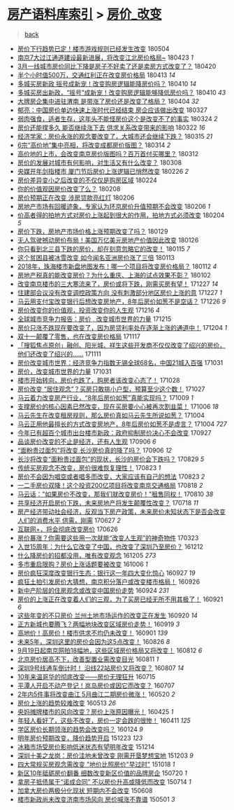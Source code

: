 [房产语料库索引](../../README.md)  > [房价_改变](房价_改变.md)
====
> [back](../README.md)

- [房价下行趋势已定！楼市游戏规则已经发生改变](http://jkwz.applinzi.com/ittc/7099372598104425489.html#%E6%88%BF%E4%BB%B7%E4%B8%8B%E8%A1%8C%E8%B6%8B%E5%8A%BF%E5%B7%B2%E5%AE%9A%EF%BC%81%E6%A5%BC%E5%B8%82%E6%B8%B8%E6%88%8F%E8%A7%84%E5%88%99%E5%B7%B2%E7%BB%8F%E5%8F%91%E7%94%9F%E6%94%B9%E5%8F%98) 180504  
- [南京7大过江通道建设最新进展，将改变江北房价格局~](http://jkwz.applinzi.com/ittc/7095220564644070411.html#%E5%8D%97%E4%BA%AC7%E5%A4%A7%E8%BF%87%E6%B1%9F%E9%80%9A%E9%81%93%E5%BB%BA%E8%AE%BE%E6%9C%80%E6%96%B0%E8%BF%9B%E5%B1%95%EF%BC%8C%E5%B0%86%E6%94%B9%E5%8F%98%E6%B1%9F%E5%8C%97%E6%88%BF%E4%BB%B7%E6%A0%BC%E5%B1%80%7E) 180423 *1* 
- [3月一线城市房价同比下降是房子不好卖了还是卖房方式改变了？](http://jkwz.applinzi.com/ittc/7093977522641568784.html#3%E6%9C%88%E4%B8%80%E7%BA%BF%E5%9F%8E%E5%B8%82%E6%88%BF%E4%BB%B7%E5%90%8C%E6%AF%94%E4%B8%8B%E9%99%8D%E6%98%AF%E6%88%BF%E5%AD%90%E4%B8%8D%E5%A5%BD%E5%8D%96%E4%BA%86%E8%BF%98%E6%98%AF%E5%8D%96%E6%88%BF%E6%96%B9%E5%BC%8F%E6%94%B9%E5%8F%98%E4%BA%86%EF%BC%9F) 180420  
- [半个小时值500万，交通红利正在改变房价格局](http://jkwz.applinzi.com/ittc/7091408149343110161.html#%E5%8D%8A%E4%B8%AA%E5%B0%8F%E6%97%B6%E5%80%BC500%E4%B8%87%EF%BC%8C%E4%BA%A4%E9%80%9A%E7%BA%A2%E5%88%A9%E6%AD%A3%E5%9C%A8%E6%94%B9%E5%8F%98%E6%88%BF%E4%BB%B7%E6%A0%BC%E5%B1%80) 180413 *14* 
- [多城买房新政 摇号成新宠！改变购房逻辑能降房价吗？](http://jkwz.applinzi.com/ittc/7090365526213919755.html#%E5%A4%9A%E5%9F%8E%E4%B9%B0%E6%88%BF%E6%96%B0%E6%94%BF+%E6%91%87%E5%8F%B7%E6%88%90%E6%96%B0%E5%AE%A0%EF%BC%81%E6%94%B9%E5%8F%98%E8%B4%AD%E6%88%BF%E9%80%BB%E8%BE%91%E8%83%BD%E9%99%8D%E6%88%BF%E4%BB%B7%E5%90%97%EF%BC%9F) 180410 *14* 
- [多城买房出新政，“摇号”成新宠！改变购房逻辑能够降低房价吗？](http://jkwz.applinzi.com/ittc/7090128777978053639.html#%E5%A4%9A%E5%9F%8E%E4%B9%B0%E6%88%BF%E5%87%BA%E6%96%B0%E6%94%BF%EF%BC%8C%E2%80%9C%E6%91%87%E5%8F%B7%E2%80%9D%E6%88%90%E6%96%B0%E5%AE%A0%EF%BC%81%E6%94%B9%E5%8F%98%E8%B4%AD%E6%88%BF%E9%80%BB%E8%BE%91%E8%83%BD%E5%A4%9F%E9%99%8D%E4%BD%8E%E6%88%BF%E4%BB%B7%E5%90%97%EF%BC%9F) 180410 *43* 
- [大牌房企集中进驻渭南 是带涨了房价还是改变了格局？](http://jkwz.applinzi.com/ittc/7088139938686305286.html#%E5%A4%A7%E7%89%8C%E6%88%BF%E4%BC%81%E9%9B%86%E4%B8%AD%E8%BF%9B%E9%A9%BB%E6%B8%AD%E5%8D%97+%E6%98%AF%E5%B8%A6%E6%B6%A8%E4%BA%86%E6%88%BF%E4%BB%B7%E8%BF%98%E6%98%AF%E6%94%B9%E5%8F%98%E4%BA%86%E6%A0%BC%E5%B1%80%EF%BC%9F) 180404 *32* 
- [郁亮：中国房价单边快速上涨时代已经结束 房企应该做出改变](http://jkwz.applinzi.com/ittc/7085122252083561489.html#%E9%83%81%E4%BA%AE%EF%BC%9A%E4%B8%AD%E5%9B%BD%E6%88%BF%E4%BB%B7%E5%8D%95%E8%BE%B9%E5%BF%AB%E9%80%9F%E4%B8%8A%E6%B6%A8%E6%97%B6%E4%BB%A3%E5%B7%B2%E7%BB%8F%E7%BB%93%E6%9D%9F+%E6%88%BF%E4%BC%81%E5%BA%94%E8%AF%A5%E5%81%9A%E5%87%BA%E6%94%B9%E5%8F%98) 180327  
- [弱肉强食，适者生存，这年头不能怪房价这个是改变不了的事实](http://jkwz.applinzi.com/ittc/7084166241579435019.html#%E5%BC%B1%E8%82%89%E5%BC%BA%E9%A3%9F%EF%BC%8C%E9%80%82%E8%80%85%E7%94%9F%E5%AD%98%EF%BC%8C%E8%BF%99%E5%B9%B4%E5%A4%B4%E4%B8%8D%E8%83%BD%E6%80%AA%E6%88%BF%E4%BB%B7%E8%BF%99%E4%B8%AA%E6%98%AF%E6%94%B9%E5%8F%98%E4%B8%8D%E4%BA%86%E7%9A%84%E4%BA%8B%E5%AE%9E) 180324 *2* 
- [房价还能撑多久 能否继续涨下去 供求关系改变带来的影响](http://jkwz.applinzi.com/ittc/7083437268813743115.html#%E6%88%BF%E4%BB%B7%E8%BF%98%E8%83%BD%E6%92%91%E5%A4%9A%E4%B9%85+%E8%83%BD%E5%90%A6%E7%BB%A7%E7%BB%AD%E6%B6%A8%E4%B8%8B%E5%8E%BB+%E4%BE%9B%E6%B1%82%E5%85%B3%E7%B3%BB%E6%94%B9%E5%8F%98%E5%B8%A6%E6%9D%A5%E7%9A%84%E5%BD%B1%E5%93%8D) 180322 *16* 
- [经济学家：房价永涨的观念要改变了，大城市还会继续下跌？](http://jkwz.applinzi.com/ittc/7080661498345292811.html#%E7%BB%8F%E6%B5%8E%E5%AD%A6%E5%AE%B6%EF%BC%9A%E6%88%BF%E4%BB%B7%E6%B0%B8%E6%B6%A8%E7%9A%84%E8%A7%82%E5%BF%B5%E8%A6%81%E6%94%B9%E5%8F%98%E4%BA%86%EF%BC%8C%E5%A4%A7%E5%9F%8E%E5%B8%82%E8%BF%98%E4%BC%9A%E7%BB%A7%E7%BB%AD%E4%B8%8B%E8%B7%8C%EF%BC%9F) 180315 *21* 
- [6宗“高价地”集中亮相，将改变成都房价版图？](http://jkwz.applinzi.com/ittc/7080267492180362256.html#6%E5%AE%97%E2%80%9C%E9%AB%98%E4%BB%B7%E5%9C%B0%E2%80%9D%E9%9B%86%E4%B8%AD%E4%BA%AE%E7%9B%B8%EF%BC%8C%E5%B0%86%E6%94%B9%E5%8F%98%E6%88%90%E9%83%BD%E6%88%BF%E4%BB%B7%E7%89%88%E5%9B%BE%EF%BC%9F) 180314 *2* 
- [高价地的上市，会改变南京房价版图吗？百万首付买哪里？](http://jkwz.applinzi.com/ittc/7079513801722692625.html#%E9%AB%98%E4%BB%B7%E5%9C%B0%E7%9A%84%E4%B8%8A%E5%B8%82%EF%BC%8C%E4%BC%9A%E6%94%B9%E5%8F%98%E5%8D%97%E4%BA%AC%E6%88%BF%E4%BB%B7%E7%89%88%E5%9B%BE%E5%90%97%EF%BC%9F%E7%99%BE%E4%B8%87%E9%A6%96%E4%BB%98%E4%B9%B0%E5%93%AA%E9%87%8C%EF%BC%9F) 180312  
- [房价的发展对城市有何影响，对生活又有什么改变？](http://jkwz.applinzi.com/ittc/7078153245447160843.html#%E6%88%BF%E4%BB%B7%E7%9A%84%E5%8F%91%E5%B1%95%E5%AF%B9%E5%9F%8E%E5%B8%82%E6%9C%89%E4%BD%95%E5%BD%B1%E5%93%8D%EF%BC%8C%E5%AF%B9%E7%94%9F%E6%B4%BB%E5%8F%88%E6%9C%89%E4%BB%80%E4%B9%88%E6%94%B9%E5%8F%98%EF%BC%9F) 180308  
- [央媒开年剑指楼市 厦门节后房价上涨逻辑已悄然改变](http://jkwz.applinzi.com/ittc/7074308479097766919.html#%E5%A4%AE%E5%AA%92%E5%BC%80%E5%B9%B4%E5%89%91%E6%8C%87%E6%A5%BC%E5%B8%82+%E5%8E%A6%E9%97%A8%E8%8A%82%E5%90%8E%E6%88%BF%E4%BB%B7%E4%B8%8A%E6%B6%A8%E9%80%BB%E8%BE%91%E5%B7%B2%E6%82%84%E7%84%B6%E6%94%B9%E5%8F%98) 180226 *2* 
- [房价差异变小之后改变的不仅仅是购房区域](http://jkwz.applinzi.com/ittc/7073598724809163787.html#%E6%88%BF%E4%BB%B7%E5%B7%AE%E5%BC%82%E5%8F%98%E5%B0%8F%E4%B9%8B%E5%90%8E%E6%94%B9%E5%8F%98%E7%9A%84%E4%B8%8D%E4%BB%85%E4%BB%85%E6%98%AF%E8%B4%AD%E6%88%BF%E5%8C%BA%E5%9F%9F) 180224  
- [你的价值观因房价改变了么？](http://jkwz.applinzi.com/ittc/7067633882537395207.html#%E4%BD%A0%E7%9A%84%E4%BB%B7%E5%80%BC%E8%A7%82%E5%9B%A0%E6%88%BF%E4%BB%B7%E6%94%B9%E5%8F%98%E4%BA%86%E4%B9%88%EF%BC%9F) 180208  
- [房价预期正在改变 涉房贷款亮红灯](http://jkwz.applinzi.com/ittc/7067025759799870474.html#%E6%88%BF%E4%BB%B7%E9%A2%84%E6%9C%9F%E6%AD%A3%E5%9C%A8%E6%94%B9%E5%8F%98+%E6%B6%89%E6%88%BF%E8%B4%B7%E6%AC%BE%E4%BA%AE%E7%BA%A2%E7%81%AF) 180206  
- [房地产市场有回暖迹象，专家认为环京房价升值预期不会改变](http://jkwz.applinzi.com/ittc/7066997370724549643.html#%E6%88%BF%E5%9C%B0%E4%BA%A7%E5%B8%82%E5%9C%BA%E6%9C%89%E5%9B%9E%E6%9A%96%E8%BF%B9%E8%B1%A1%EF%BC%8C%E4%B8%93%E5%AE%B6%E8%AE%A4%E4%B8%BA%E7%8E%AF%E4%BA%AC%E6%88%BF%E4%BB%B7%E5%8D%87%E5%80%BC%E9%A2%84%E6%9C%9F%E4%B8%8D%E4%BC%9A%E6%94%B9%E5%8F%98) 180206 *1* 
- [价高者得的拍地方式对房价上涨起到很大的作用，拍地方式必须改变](http://jkwz.applinzi.com/ittc/7066266827770823697.html#%E4%BB%B7%E9%AB%98%E8%80%85%E5%BE%97%E7%9A%84%E6%8B%8D%E5%9C%B0%E6%96%B9%E5%BC%8F%E5%AF%B9%E6%88%BF%E4%BB%B7%E4%B8%8A%E6%B6%A8%E8%B5%B7%E5%88%B0%E5%BE%88%E5%A4%A7%E7%9A%84%E4%BD%9C%E7%94%A8%EF%BC%8C%E6%8B%8D%E5%9C%B0%E6%96%B9%E5%BC%8F%E5%BF%85%E9%A1%BB%E6%94%B9%E5%8F%98) 180204 *5* 
- [房价下跌，房地产市场价格上涨预期改变了吗？](http://jkwz.applinzi.com/ittc/7063958024744338439.html#%E6%88%BF%E4%BB%B7%E4%B8%8B%E8%B7%8C%EF%BC%8C%E6%88%BF%E5%9C%B0%E4%BA%A7%E5%B8%82%E5%9C%BA%E4%BB%B7%E6%A0%BC%E4%B8%8A%E6%B6%A8%E9%A2%84%E6%9C%9F%E6%94%B9%E5%8F%98%E4%BA%86%E5%90%97%EF%BC%9F) 180129  
- [无人驾驶撼动房价布局！美国万亿美元房地产价值因此改变](http://jkwz.applinzi.com/ittc/7062793414335005712.html#%E6%97%A0%E4%BA%BA%E9%A9%BE%E9%A9%B6%E6%92%BC%E5%8A%A8%E6%88%BF%E4%BB%B7%E5%B8%83%E5%B1%80%EF%BC%81%E7%BE%8E%E5%9B%BD%E4%B8%87%E4%BA%BF%E7%BE%8E%E5%85%83%E6%88%BF%E5%9C%B0%E4%BA%A7%E4%BB%B7%E5%80%BC%E5%9B%A0%E6%AD%A4%E6%94%B9%E5%8F%98) 180126  
- [你只看到北三县下跌的房价，却在刻意忽略它的改变！](http://jkwz.applinzi.com/ittc/7058756249942754321.html#%E4%BD%A0%E5%8F%AA%E7%9C%8B%E5%88%B0%E5%8C%97%E4%B8%89%E5%8E%BF%E4%B8%8B%E8%B7%8C%E7%9A%84%E6%88%BF%E4%BB%B7%EF%BC%8C%E5%8D%B4%E5%9C%A8%E5%88%BB%E6%84%8F%E5%BF%BD%E7%95%A5%E5%AE%83%E7%9A%84%E6%94%B9%E5%8F%98%EF%BC%81) 180115 *7* 
- [这个贫困县被冰雪改变 如今闻名亚洲房价涨了三倍](http://jkwz.applinzi.com/ittc/7057957221701256209.html#%E8%BF%99%E4%B8%AA%E8%B4%AB%E5%9B%B0%E5%8E%BF%E8%A2%AB%E5%86%B0%E9%9B%AA%E6%94%B9%E5%8F%98+%E5%A6%82%E4%BB%8A%E9%97%BB%E5%90%8D%E4%BA%9A%E6%B4%B2%E6%88%BF%E4%BB%B7%E6%B6%A8%E4%BA%86%E4%B8%89%E5%80%8D) 180113  
- [2018年，珠海楼市新盘地图发布！哪一个项目将改变房价格局？](http://jkwz.applinzi.com/ittc/7057795721451799568.html#2018%E5%B9%B4%EF%BC%8C%E7%8F%A0%E6%B5%B7%E6%A5%BC%E5%B8%82%E6%96%B0%E7%9B%98%E5%9C%B0%E5%9B%BE%E5%8F%91%E5%B8%83%EF%BC%81%E5%93%AA%E4%B8%80%E4%B8%AA%E9%A1%B9%E7%9B%AE%E5%B0%86%E6%94%B9%E5%8F%98%E6%88%BF%E4%BB%B7%E6%A0%BC%E5%B1%80%EF%BC%9F) 180112 *4* 
- [房地产税真的能改变房价？为什么重庆、上海的试点效果不彰？](http://jkwz.applinzi.com/ittc/7053922312699511818.html#%E6%88%BF%E5%9C%B0%E4%BA%A7%E7%A8%8E%E7%9C%9F%E7%9A%84%E8%83%BD%E6%94%B9%E5%8F%98%E6%88%BF%E4%BB%B7%EF%BC%9F%E4%B8%BA%E4%BB%80%E4%B9%88%E9%87%8D%E5%BA%86%E3%80%81%E4%B8%8A%E6%B5%B7%E7%9A%84%E8%AF%95%E7%82%B9%E6%95%88%E6%9E%9C%E4%B8%8D%E5%BD%B0%EF%BC%9F) 180102  
- [改变南京楼市的三大寒流来了，房价或将下跌，刚需买房有望！](http://jkwz.applinzi.com/ittc/7051722952884618256.html#%E6%94%B9%E5%8F%98%E5%8D%97%E4%BA%AC%E6%A5%BC%E5%B8%82%E7%9A%84%E4%B8%89%E5%A4%A7%E5%AF%92%E6%B5%81%E6%9D%A5%E4%BA%86%EF%BC%8C%E6%88%BF%E4%BB%B7%E6%88%96%E5%B0%86%E4%B8%8B%E8%B7%8C%EF%BC%8C%E5%88%9A%E9%9C%80%E4%B9%B0%E6%88%BF%E6%9C%89%E6%9C%9B%EF%BC%81) 171227 *14* 
- [住建部会议没有改变调控政策方向 没有刺激部分地区房价上涨的意](http://jkwz.applinzi.com/ittc/7051677379880027152.html#%E4%BD%8F%E5%BB%BA%E9%83%A8%E4%BC%9A%E8%AE%AE%E6%B2%A1%E6%9C%89%E6%94%B9%E5%8F%98%E8%B0%83%E6%8E%A7%E6%94%BF%E7%AD%96%E6%96%B9%E5%90%91+%E6%B2%A1%E6%9C%89%E5%88%BA%E6%BF%80%E9%83%A8%E5%88%86%E5%9C%B0%E5%8C%BA%E6%88%BF%E4%BB%B7%E4%B8%8A%E6%B6%A8%E7%9A%84%E6%84%8F) 171227 *1* 
- [马云用支付宝改变银行后想改变房地产，8年后房价如葱不是空话？](http://jkwz.applinzi.com/ittc/7051450575927903249.html#%E9%A9%AC%E4%BA%91%E7%94%A8%E6%94%AF%E4%BB%98%E5%AE%9D%E6%94%B9%E5%8F%98%E9%93%B6%E8%A1%8C%E5%90%8E%E6%83%B3%E6%94%B9%E5%8F%98%E6%88%BF%E5%9C%B0%E4%BA%A7%EF%BC%8C8%E5%B9%B4%E5%90%8E%E6%88%BF%E4%BB%B7%E5%A6%82%E8%91%B1%E4%B8%8D%E6%98%AF%E7%A9%BA%E8%AF%9D%EF%BC%9F) 171226 *9* 
- [房价改变你的价值观，投资改变你的人生观](http://jkwz.applinzi.com/ittc/7047705768281768977.html#%E6%88%BF%E4%BB%B7%E6%94%B9%E5%8F%98%E4%BD%A0%E7%9A%84%E4%BB%B7%E5%80%BC%E8%A7%82%EF%BC%8C%E6%8A%95%E8%B5%84%E6%94%B9%E5%8F%98%E4%BD%A0%E7%9A%84%E4%BA%BA%E7%94%9F%E8%A7%82) 171216 *4* 
- [全球城市竞争力报告：房价 , 改变城市世界的力量](http://jkwz.applinzi.com/ittc/7047231212760859665.html#%E5%85%A8%E7%90%83%E5%9F%8E%E5%B8%82%E7%AB%9E%E4%BA%89%E5%8A%9B%E6%8A%A5%E5%91%8A%EF%BC%9A%E6%88%BF%E4%BB%B7+%2C+%E6%94%B9%E5%8F%98%E5%9F%8E%E5%B8%82%E4%B8%96%E7%95%8C%E7%9A%84%E5%8A%9B%E9%87%8F) 171215  
- [房价只涨不跌现在要改变了，因为房贷利率处在逐渐上涨的通道中！](http://jkwz.applinzi.com/ittc/7043268194104509457.html#%E6%88%BF%E4%BB%B7%E5%8F%AA%E6%B6%A8%E4%B8%8D%E8%B7%8C%E7%8E%B0%E5%9C%A8%E8%A6%81%E6%94%B9%E5%8F%98%E4%BA%86%EF%BC%8C%E5%9B%A0%E4%B8%BA%E6%88%BF%E8%B4%B7%E5%88%A9%E7%8E%87%E5%A4%84%E5%9C%A8%E9%80%90%E6%B8%90%E4%B8%8A%E6%B6%A8%E7%9A%84%E9%80%9A%E9%81%93%E4%B8%AD%EF%BC%81) 171204 *1* 
- [双十一颠覆了零售，也在改变房价格局](http://jkwz.applinzi.com/ittc/7036182769904911376.html#%E5%8F%8C%E5%8D%81%E4%B8%80%E9%A2%A0%E8%A6%86%E4%BA%86%E9%9B%B6%E5%94%AE%EF%BC%8C%E4%B9%9F%E5%9C%A8%E6%94%B9%E5%8F%98%E6%88%BF%E4%BB%B7%E6%A0%BC%E5%B1%80) 171117  
- [「搜狐焦点原创」融创、阳光城、祥生这些开发商不仅仅改变了绍兴的房价，他们还改变了绍兴的……](http://jkwz.applinzi.com/ittc/7034749844323828752.html#%E3%80%8C%E6%90%9C%E7%8B%90%E7%84%A6%E7%82%B9%E5%8E%9F%E5%88%9B%E3%80%8D%E8%9E%8D%E5%88%9B%E3%80%81%E9%98%B3%E5%85%89%E5%9F%8E%E3%80%81%E7%A5%A5%E7%94%9F%E8%BF%99%E4%BA%9B%E5%BC%80%E5%8F%91%E5%95%86%E4%B8%8D%E4%BB%85%E4%BB%85%E6%94%B9%E5%8F%98%E4%BA%86%E7%BB%8D%E5%85%B4%E7%9A%84%E6%88%BF%E4%BB%B7%EF%BC%8C%E4%BB%96%E4%BB%AC%E8%BF%98%E6%94%B9%E5%8F%98%E4%BA%86%E7%BB%8D%E5%85%B4%E7%9A%84%E2%80%A6%E2%80%A6) 171111  
- [房价改变城市世界：经济竞争力指数无锡全球68名，中国21城入百强](http://jkwz.applinzi.com/ittc/7030561453726237712.html#%E6%88%BF%E4%BB%B7%E6%94%B9%E5%8F%98%E5%9F%8E%E5%B8%82%E4%B8%96%E7%95%8C%EF%BC%9A%E7%BB%8F%E6%B5%8E%E7%AB%9E%E4%BA%89%E5%8A%9B%E6%8C%87%E6%95%B0%E6%97%A0%E9%94%A1%E5%85%A8%E7%90%8368%E5%90%8D%EF%BC%8C%E4%B8%AD%E5%9B%BD21%E5%9F%8E%E5%85%A5%E7%99%BE%E5%BC%BA) 171031  
- [房价，改变城市世界的力量](http://jkwz.applinzi.com/ittc/7030410587568342032.html#%E6%88%BF%E4%BB%B7%EF%BC%8C%E6%94%B9%E5%8F%98%E5%9F%8E%E5%B8%82%E4%B8%96%E7%95%8C%E7%9A%84%E5%8A%9B%E9%87%8F) 171031  
- [楼市开始转向，房价也跌了，购房者该改变心态了！](http://jkwz.applinzi.com/ittc/7029429315803022353.html#%E6%A5%BC%E5%B8%82%E5%BC%80%E5%A7%8B%E8%BD%AC%E5%90%91%EF%BC%8C%E6%88%BF%E4%BB%B7%E4%B9%9F%E8%B7%8C%E4%BA%86%EF%BC%8C%E8%B4%AD%E6%88%BF%E8%80%85%E8%AF%A5%E6%94%B9%E5%8F%98%E5%BF%83%E6%80%81%E4%BA%86%EF%BC%81) 171028  
- [房价改变 “居住观念”？买房只敢挑小户型，预算至少这个数！](http://jkwz.applinzi.com/ittc/7029086522228343825.html#%E6%88%BF%E4%BB%B7%E6%94%B9%E5%8F%98+%E2%80%9C%E5%B1%85%E4%BD%8F%E8%A7%82%E5%BF%B5%E2%80%9D%EF%BC%9F%E4%B9%B0%E6%88%BF%E5%8F%AA%E6%95%A2%E6%8C%91%E5%B0%8F%E6%88%B7%E5%9E%8B%EF%BC%8C%E9%A2%84%E7%AE%97%E8%87%B3%E5%B0%91%E8%BF%99%E4%B8%AA%E6%95%B0%EF%BC%81) 171027  
- [马云着力改变房产行业，“8年后房价如葱”真能实现吗？](http://jkwz.applinzi.com/ittc/7022505268339016721.html#%E9%A9%AC%E4%BA%91%E7%9D%80%E5%8A%9B%E6%94%B9%E5%8F%98%E6%88%BF%E4%BA%A7%E8%A1%8C%E4%B8%9A%EF%BC%8C%E2%80%9C8%E5%B9%B4%E5%90%8E%E6%88%BF%E4%BB%B7%E5%A6%82%E8%91%B1%E2%80%9D%E7%9C%9F%E8%83%BD%E5%AE%9E%E7%8E%B0%E5%90%97%EF%BC%9F) 171009 *1* 
- [支撑房价的核心因素已然改变，现在买房要小心被再次割韭菜！](http://jkwz.applinzi.com/ittc/7021136766260741136.html#%E6%94%AF%E6%92%91%E6%88%BF%E4%BB%B7%E7%9A%84%E6%A0%B8%E5%BF%83%E5%9B%A0%E7%B4%A0%E5%B7%B2%E7%84%B6%E6%94%B9%E5%8F%98%EF%BC%8C%E7%8E%B0%E5%9C%A8%E4%B9%B0%E6%88%BF%E8%A6%81%E5%B0%8F%E5%BF%83%E8%A2%AB%E5%86%8D%E6%AC%A1%E5%89%B2%E9%9F%AD%E8%8F%9C%EF%BC%81) 171006 *18* 
- [马云先生在改变租房规则，那么房价真如马云先生所说如葱？](http://jkwz.applinzi.com/ittc/7020697293429408785.html#%E9%A9%AC%E4%BA%91%E5%85%88%E7%94%9F%E5%9C%A8%E6%94%B9%E5%8F%98%E7%A7%9F%E6%88%BF%E8%A7%84%E5%88%99%EF%BC%8C%E9%82%A3%E4%B9%88%E6%88%BF%E4%BB%B7%E7%9C%9F%E5%A6%82%E9%A9%AC%E4%BA%91%E5%85%88%E7%94%9F%E6%89%80%E8%AF%B4%E5%A6%82%E8%91%B1%EF%BC%9F) 171004  
- [马云正用他最擅长的方式改变房地产，8年后房价如葱不是虚言？](http://jkwz.applinzi.com/ittc/7020531975918715920.html#%E9%A9%AC%E4%BA%91%E6%AD%A3%E7%94%A8%E4%BB%96%E6%9C%80%E6%93%85%E9%95%BF%E7%9A%84%E6%96%B9%E5%BC%8F%E6%94%B9%E5%8F%98%E6%88%BF%E5%9C%B0%E4%BA%A7%EF%BC%8C8%E5%B9%B4%E5%90%8E%E6%88%BF%E4%BB%B7%E5%A6%82%E8%91%B1%E4%B8%8D%E6%98%AF%E8%99%9A%E8%A8%80%EF%BC%9F) 171004 *727* 
- [今年已有超百个城市出台楼市新政：政府抑制房价决心不会改变](http://jkwz.applinzi.com/ittc/7017923640786682897.html#%E4%BB%8A%E5%B9%B4%E5%B7%B2%E6%9C%89%E8%B6%85%E7%99%BE%E4%B8%AA%E5%9F%8E%E5%B8%82%E5%87%BA%E5%8F%B0%E6%A5%BC%E5%B8%82%E6%96%B0%E6%94%BF%EF%BC%9A%E6%94%BF%E5%BA%9C%E6%8A%91%E5%88%B6%E6%88%BF%E4%BB%B7%E5%86%B3%E5%BF%83%E4%B8%8D%E4%BC%9A%E6%94%B9%E5%8F%98) 170927  
- [品谈房价改变的不止是经济，还有人生观](http://jkwz.applinzi.com/ittc/7007363655853933585.html#%E5%93%81%E8%B0%88%E6%88%BF%E4%BB%B7%E6%94%B9%E5%8F%98%E7%9A%84%E4%B8%8D%E6%AD%A2%E6%98%AF%E7%BB%8F%E6%B5%8E%EF%BC%8C%E8%BF%98%E6%9C%89%E4%BA%BA%E7%94%9F%E8%A7%82) 170906 *6* 
- [“面粉贵过面包”将改变 长沙房价真的降了吗？](http://jkwz.applinzi.com/ittc/7009976016414704657.html#%E2%80%9C%E9%9D%A2%E7%B2%89%E8%B4%B5%E8%BF%87%E9%9D%A2%E5%8C%85%E2%80%9D%E5%B0%86%E6%94%B9%E5%8F%98+%E9%95%BF%E6%B2%99%E6%88%BF%E4%BB%B7%E7%9C%9F%E7%9A%84%E9%99%8D%E4%BA%86%E5%90%97%EF%BC%9F) 170906 *12* 
- [长沙将改变“面粉贵过面包”的现状，长沙的房价会下跌吗？](http://jkwz.applinzi.com/ittc/7007244980085851153.html#%E9%95%BF%E6%B2%99%E5%B0%86%E6%94%B9%E5%8F%98%E2%80%9C%E9%9D%A2%E7%B2%89%E8%B4%B5%E8%BF%87%E9%9D%A2%E5%8C%85%E2%80%9D%E7%9A%84%E7%8E%B0%E7%8A%B6%EF%BC%8C%E9%95%BF%E6%B2%99%E7%9A%84%E6%88%BF%E4%BB%B7%E4%BC%9A%E4%B8%8B%E8%B7%8C%E5%90%97%EF%BC%9F) 170829 *5* 
- [传统买房观念不改变，房价很难恢复理性！](http://jkwz.applinzi.com/ittc/7005008996296295441.html#%E4%BC%A0%E7%BB%9F%E4%B9%B0%E6%88%BF%E8%A7%82%E5%BF%B5%E4%B8%8D%E6%94%B9%E5%8F%98%EF%BC%8C%E6%88%BF%E4%BB%B7%E5%BE%88%E9%9A%BE%E6%81%A2%E5%A4%8D%E7%90%86%E6%80%A7%EF%BC%81) 170823 *1* 
- [房价不会因为唱空或者唱多而改变，大家应该有自己的想法](http://jkwz.applinzi.com/ittc/7004963026040783888.html#%E6%88%BF%E4%BB%B7%E4%B8%8D%E4%BC%9A%E5%9B%A0%E4%B8%BA%E5%94%B1%E7%A9%BA%E6%88%96%E8%80%85%E5%94%B1%E5%A4%9A%E8%80%8C%E6%94%B9%E5%8F%98%EF%BC%8C%E5%A4%A7%E5%AE%B6%E5%BA%94%E8%AF%A5%E6%9C%89%E8%87%AA%E5%B7%B1%E7%9A%84%E6%83%B3%E6%B3%95) 170823 *2* 
- [一二手房价双降！这个投资200亿项目将改变南京交通格局](http://jkwz.applinzi.com/ittc/7003192512381191184.html#%E4%B8%80%E4%BA%8C%E6%89%8B%E6%88%BF%E4%BB%B7%E5%8F%8C%E9%99%8D%EF%BC%81%E8%BF%99%E4%B8%AA%E6%8A%95%E8%B5%84200%E4%BA%BF%E9%A1%B9%E7%9B%AE%E5%B0%86%E6%94%B9%E5%8F%98%E5%8D%97%E4%BA%AC%E4%BA%A4%E9%80%9A%E6%A0%BC%E5%B1%80) 170818 *2* 
- [马云话：&quot;如果房价不改变，那我们就改变房价！&quot;租售同权！](http://jkwz.applinzi.com/ittc/7000213220336600080.html#%E9%A9%AC%E4%BA%91%E8%AF%9D%EF%BC%9A%26quot%3B%E5%A6%82%E6%9E%9C%E6%88%BF%E4%BB%B7%E4%B8%8D%E6%94%B9%E5%8F%98%EF%BC%8C%E9%82%A3%E6%88%91%E4%BB%AC%E5%B0%B1%E6%94%B9%E5%8F%98%E6%88%BF%E4%BB%B7%EF%BC%81%26quot%3B%E7%A7%9F%E5%94%AE%E5%90%8C%E6%9D%83%EF%BC%81) 170810 *38* 
- [共享经济开启房价下跌，未来房地产将发生颠覆性改变？](http://jkwz.applinzi.com/ittc/6991574999054681104.html#%E5%85%B1%E4%BA%AB%E7%BB%8F%E6%B5%8E%E5%BC%80%E5%90%AF%E6%88%BF%E4%BB%B7%E4%B8%8B%E8%B7%8C%EF%BC%8C%E6%9C%AA%E6%9D%A5%E6%88%BF%E5%9C%B0%E4%BA%A7%E5%B0%86%E5%8F%91%E7%94%9F%E9%A2%A0%E8%A6%86%E6%80%A7%E6%94%B9%E5%8F%98%EF%BC%9F) 170718 *11* 
- [房产经济带动社会经济，反观当下房产政策，未来房价未知状态下是否会改变人们的消费水平 供需，刚需](http://jkwz.applinzi.com/ittc/6982748222488314885.html#%E6%88%BF%E4%BA%A7%E7%BB%8F%E6%B5%8E%E5%B8%A6%E5%8A%A8%E7%A4%BE%E4%BC%9A%E7%BB%8F%E6%B5%8E%EF%BC%8C%E5%8F%8D%E8%A7%82%E5%BD%93%E4%B8%8B%E6%88%BF%E4%BA%A7%E6%94%BF%E7%AD%96%EF%BC%8C%E6%9C%AA%E6%9D%A5%E6%88%BF%E4%BB%B7%E6%9C%AA%E7%9F%A5%E7%8A%B6%E6%80%81%E4%B8%8B%E6%98%AF%E5%90%A6%E4%BC%9A%E6%94%B9%E5%8F%98%E4%BA%BA%E4%BB%AC%E7%9A%84%E6%B6%88%E8%B4%B9%E6%B0%B4%E5%B9%B3+%E4%BE%9B%E9%9C%80%EF%BC%8C%E5%88%9A%E9%9C%80) 170627 *2* 
- [互联网+，将会彻底改变房价](http://jkwz.applinzi.com/ittc/6983522996244186116.html#%E4%BA%92%E8%81%94%E7%BD%91%2B%EF%BC%8C%E5%B0%86%E4%BC%9A%E5%BD%BB%E5%BA%95%E6%94%B9%E5%8F%98%E6%88%BF%E4%BB%B7) 170626  
- [房价暴涨？你需要这些用一次就能“改变人生观”的神奇物件](http://jkwz.applinzi.com/ittc/6948180186532152325.html#%E6%88%BF%E4%BB%B7%E6%9A%B4%E6%B6%A8%EF%BC%9F%E4%BD%A0%E9%9C%80%E8%A6%81%E8%BF%99%E4%BA%9B%E7%94%A8%E4%B8%80%E6%AC%A1%E5%B0%B1%E8%83%BD%E2%80%9C%E6%94%B9%E5%8F%98%E4%BA%BA%E7%94%9F%E8%A7%82%E2%80%9D%E7%9A%84%E7%A5%9E%E5%A5%87%E7%89%A9%E4%BB%B6) 170323  
- [入世15周年：为什么它改变了中国，也改变了深圳乃至房价？](http://jkwz.applinzi.com/ittc/6910524990448731141.html#%E5%85%A5%E4%B8%9615%E5%91%A8%E5%B9%B4%EF%BC%9A%E4%B8%BA%E4%BB%80%E4%B9%88%E5%AE%83%E6%94%B9%E5%8F%98%E4%BA%86%E4%B8%AD%E5%9B%BD%EF%BC%8C%E4%B9%9F%E6%94%B9%E5%8F%98%E4%BA%86%E6%B7%B1%E5%9C%B3%E4%B9%83%E8%87%B3%E6%88%BF%E4%BB%B7%EF%BC%9F) 161212  
- [什么降房价的招都没用，唯有改变观念](http://jkwz.applinzi.com/ittc/6908220079962850309.html#%E4%BB%80%E4%B9%88%E9%99%8D%E6%88%BF%E4%BB%B7%E7%9A%84%E6%8B%9B%E9%83%BD%E6%B2%A1%E7%94%A8%EF%BC%8C%E5%94%AF%E6%9C%89%E6%94%B9%E5%8F%98%E8%A7%82%E5%BF%B5) 161205 *273* 
- [多市重启限购？房价上涨话题要被改变](http://jkwz.applinzi.com/ittc/6885833972336034820.html#%E5%A4%9A%E5%B8%82%E9%87%8D%E5%90%AF%E9%99%90%E8%B4%AD%EF%BC%9F%E6%88%BF%E4%BB%B7%E4%B8%8A%E6%B6%A8%E8%AF%9D%E9%A2%98%E8%A6%81%E8%A2%AB%E6%94%B9%E5%8F%98) 161006 *1* 
- [房价疯狂深度改变银行生态：银行这一年四大变化惊心](http://jkwz.applinzi.com/ittc/6882650011501855749.html#%E6%88%BF%E4%BB%B7%E7%96%AF%E7%8B%82%E6%B7%B1%E5%BA%A6%E6%94%B9%E5%8F%98%E9%93%B6%E8%A1%8C%E7%94%9F%E6%80%81%EF%BC%9A%E9%93%B6%E8%A1%8C%E8%BF%99%E4%B8%80%E5%B9%B4%E5%9B%9B%E5%A4%A7%E5%8F%98%E5%8C%96%E6%83%8A%E5%BF%83) 160927 *19* 
- [疯狂土拍引发房价大猜想，南京积分落户或改变楼市格局！](http://jkwz.applinzi.com/ittc/6882102452454687749.html#%E7%96%AF%E7%8B%82%E5%9C%9F%E6%8B%8D%E5%BC%95%E5%8F%91%E6%88%BF%E4%BB%B7%E5%A4%A7%E7%8C%9C%E6%83%B3%EF%BC%8C%E5%8D%97%E4%BA%AC%E7%A7%AF%E5%88%86%E8%90%BD%E6%88%B7%E6%88%96%E6%94%B9%E5%8F%98%E6%A5%BC%E5%B8%82%E6%A0%BC%E5%B1%80%EF%BC%81) 160926  
- [新中产阶层的住房观念或改变中国房价走势](http://jkwz.applinzi.com/ittc/6881337355927028741.html#%E6%96%B0%E4%B8%AD%E4%BA%A7%E9%98%B6%E5%B1%82%E7%9A%84%E4%BD%8F%E6%88%BF%E8%A7%82%E5%BF%B5%E6%88%96%E6%94%B9%E5%8F%98%E4%B8%AD%E5%9B%BD%E6%88%BF%E4%BB%B7%E8%B5%B0%E5%8A%BF) 160924 *231* 
- [房价的上涨正在改变着人们的三观，为了买房已经无所不用其极了！](http://jkwz.applinzi.com/ittc/6880378459959854085.html#%E6%88%BF%E4%BB%B7%E7%9A%84%E4%B8%8A%E6%B6%A8%E6%AD%A3%E5%9C%A8%E6%94%B9%E5%8F%98%E7%9D%80%E4%BA%BA%E4%BB%AC%E7%9A%84%E4%B8%89%E8%A7%82%EF%BC%8C%E4%B8%BA%E4%BA%86%E4%B9%B0%E6%88%BF%E5%B7%B2%E7%BB%8F%E6%97%A0%E6%89%80%E4%B8%8D%E7%94%A8%E5%85%B6%E6%9E%81%E4%BA%86%EF%BC%81) 160921 *6* 
- [这些年变的不只房价 兰州土地市场运作的改变正在发生](http://jkwz.applinzi.com/ittc/6879863867731084293.html#%E8%BF%99%E4%BA%9B%E5%B9%B4%E5%8F%98%E7%9A%84%E4%B8%8D%E5%8F%AA%E6%88%BF%E4%BB%B7+%E5%85%B0%E5%B7%9E%E5%9C%9F%E5%9C%B0%E5%B8%82%E5%9C%BA%E8%BF%90%E4%BD%9C%E7%9A%84%E6%94%B9%E5%8F%98%E6%AD%A3%E5%9C%A8%E5%8F%91%E7%94%9F) 160920 *14* 
- [正方新城也要腾飞？两幅地块改变区域房价走势！](http://jkwz.applinzi.com/ittc/6879538232999543812.html#%E6%AD%A3%E6%96%B9%E6%96%B0%E5%9F%8E%E4%B9%9F%E8%A6%81%E8%85%BE%E9%A3%9E%EF%BC%9F%E4%B8%A4%E5%B9%85%E5%9C%B0%E5%9D%97%E6%94%B9%E5%8F%98%E5%8C%BA%E5%9F%9F%E6%88%BF%E4%BB%B7%E8%B5%B0%E5%8A%BF%EF%BC%81) 160919 *3* 
- [高地价！高房价！楼市供求不均仍未改变！](http://jkwz.applinzi.com/ittc/6872851997618865156.html#%E9%AB%98%E5%9C%B0%E4%BB%B7%EF%BC%81%E9%AB%98%E6%88%BF%E4%BB%B7%EF%BC%81%E6%A5%BC%E5%B8%82%E4%BE%9B%E6%B1%82%E4%B8%8D%E5%9D%87%E4%BB%8D%E6%9C%AA%E6%94%B9%E5%8F%98%EF%BC%81) 160901 *139* 
- [未来5年，深圳这里的房价会因为这5点改变！](http://jkwz.applinzi.com/ittc/6870608006944916484.html#%E6%9C%AA%E6%9D%A55%E5%B9%B4%EF%BC%8C%E6%B7%B1%E5%9C%B3%E8%BF%99%E9%87%8C%E7%9A%84%E6%88%BF%E4%BB%B7%E4%BC%9A%E5%9B%A0%E4%B8%BA%E8%BF%995%E7%82%B9%E6%94%B9%E5%8F%98%EF%BC%81) 160826 *8* 
- [9月19日起南京网拍18幅地，这些区域房价格局又将改变！](http://jkwz.applinzi.com/ittc/6865396959610930181.html#9%E6%9C%8819%E6%97%A5%E8%B5%B7%E5%8D%97%E4%BA%AC%E7%BD%91%E6%8B%8D18%E5%B9%85%E5%9C%B0%EF%BC%8C%E8%BF%99%E4%BA%9B%E5%8C%BA%E5%9F%9F%E6%88%BF%E4%BB%B7%E6%A0%BC%E5%B1%80%E5%8F%88%E5%B0%86%E6%94%B9%E5%8F%98%EF%BC%81) 160812 *6* 
- [北京房价居高不下，改善型置业需改变目光](http://jkwz.applinzi.com/ittc/6865172690993939460.html#%E5%8C%97%E4%BA%AC%E6%88%BF%E4%BB%B7%E5%B1%85%E9%AB%98%E4%B8%8D%E4%B8%8B%EF%BC%8C%E6%94%B9%E5%96%84%E5%9E%8B%E7%BD%AE%E4%B8%9A%E9%9C%80%E6%94%B9%E5%8F%98%E7%9B%AE%E5%85%89) 160811 *1* 
- [深圳9号线通车倒计时！ 沿线22站房价又将改变？](http://jkwz.applinzi.com/ittc/6863631290670253061.html#%E6%B7%B1%E5%9C%B39%E5%8F%B7%E7%BA%BF%E9%80%9A%E8%BD%A6%E5%80%92%E8%AE%A1%E6%97%B6%EF%BC%81+%E6%B2%BF%E7%BA%BF22%E7%AB%99%E6%88%BF%E4%BB%B7%E5%8F%88%E5%B0%86%E6%94%B9%E5%8F%98%EF%BC%9F) 160807 *14* 
- [10年来温哥华的彻底改变——房价无理狂升](http://jkwz.applinzi.com/ittc/6855026396891710469.html#10%E5%B9%B4%E6%9D%A5%E6%B8%A9%E5%93%A5%E5%8D%8E%E7%9A%84%E5%BD%BB%E5%BA%95%E6%94%B9%E5%8F%98%E2%80%94%E2%80%94%E6%88%BF%E4%BB%B7%E6%97%A0%E7%90%86%E7%8B%82%E5%8D%87) 160715  
- [平潭人开启不动产登记！岚岛房价或因它而改变？](http://jkwz.applinzi.com/ittc/6852161936430728197.html#%E5%B9%B3%E6%BD%AD%E4%BA%BA%E5%BC%80%E5%90%AF%E4%B8%8D%E5%8A%A8%E4%BA%A7%E7%99%BB%E8%AE%B0%EF%BC%81%E5%B2%9A%E5%B2%9B%E6%88%BF%E4%BB%B7%E6%88%96%E5%9B%A0%E5%AE%83%E8%80%8C%E6%94%B9%E5%8F%98%EF%BC%9F) 160707  
- [2年内5件事将改变曲江 5月曲江二期房价微涨！](http://jkwz.applinzi.com/ittc/6834298332486566917.html#2%E5%B9%B4%E5%86%855%E4%BB%B6%E4%BA%8B%E5%B0%86%E6%94%B9%E5%8F%98%E6%9B%B2%E6%B1%9F+5%E6%9C%88%E6%9B%B2%E6%B1%9F%E4%BA%8C%E6%9C%9F%E6%88%BF%E4%BB%B7%E5%BE%AE%E6%B6%A8%EF%BC%81) 160520 *2* 
- [房价上涨的趋势较难改变](http://jkwz.applinzi.com/ittc/6831670318066041860.html#%E6%88%BF%E4%BB%B7%E4%B8%8A%E6%B6%A8%E7%9A%84%E8%B6%8B%E5%8A%BF%E8%BE%83%E9%9A%BE%E6%94%B9%E5%8F%98) 160513 *26* 
- [央妈摊牌楼市的风向改变？房价上涨原因曝光！](http://jkwz.applinzi.com/ittc/6825112954399622148.html#%E5%A4%AE%E5%A6%88%E6%91%8A%E7%89%8C%E6%A5%BC%E5%B8%82%E7%9A%84%E9%A3%8E%E5%90%91%E6%94%B9%E5%8F%98%EF%BC%9F%E6%88%BF%E4%BB%B7%E4%B8%8A%E6%B6%A8%E5%8E%9F%E5%9B%A0%E6%9B%9D%E5%85%89%EF%BC%81) 160425 *1* 
- [年轻人看好了，这些不改变，房价一定会跌的很惨！](http://jkwz.applinzi.com/ittc/6819862719393956868.html#%E5%B9%B4%E8%BD%BB%E4%BA%BA%E7%9C%8B%E5%A5%BD%E4%BA%86%EF%BC%8C%E8%BF%99%E4%BA%9B%E4%B8%8D%E6%94%B9%E5%8F%98%EF%BC%8C%E6%88%BF%E4%BB%B7%E4%B8%80%E5%AE%9A%E4%BC%9A%E8%B7%8C%E7%9A%84%E5%BE%88%E6%83%A8%EF%BC%81) 160411 *125* 
- [学区房价长期领涨的趋势会改变吗？](http://jkwz.applinzi.com/ittc/6790959276914902021.html#%E5%AD%A6%E5%8C%BA%E6%88%BF%E4%BB%B7%E9%95%BF%E6%9C%9F%E9%A2%86%E6%B6%A8%E7%9A%84%E8%B6%8B%E5%8A%BF%E4%BC%9A%E6%94%B9%E5%8F%98%E5%90%97%EF%BC%9F) 160124 *9* 
- [明年房价预期改变，降价趋势开启](http://jkwz.applinzi.com/ittc/6778940636095054853.html#%E6%98%8E%E5%B9%B4%E6%88%BF%E4%BB%B7%E9%A2%84%E6%9C%9F%E6%94%B9%E5%8F%98%EF%BC%8C%E9%99%8D%E4%BB%B7%E8%B6%8B%E5%8A%BF%E5%BC%80%E5%90%AF) 151223 *123* 
- [冰箱市场受房价影响低迷状态有望明年改变](http://jkwz.applinzi.com/ittc/6775756586031252484.html#%E5%86%B0%E7%AE%B1%E5%B8%82%E5%9C%BA%E5%8F%97%E6%88%BF%E4%BB%B7%E5%BD%B1%E5%93%8D%E4%BD%8E%E8%BF%B7%E7%8A%B6%E6%80%81%E6%9C%89%E6%9C%9B%E6%98%8E%E5%B9%B4%E6%94%B9%E5%8F%98) 151214  
- [深圳十美之龙岗：房价洼地未曾改变 刚需开垦梦想宝地](http://jkwz.applinzi.com/ittc/6771669345164067845.html#%E6%B7%B1%E5%9C%B3%E5%8D%81%E7%BE%8E%E4%B9%8B%E9%BE%99%E5%B2%97%EF%BC%9A%E6%88%BF%E4%BB%B7%E6%B4%BC%E5%9C%B0%E6%9C%AA%E6%9B%BE%E6%94%B9%E5%8F%98+%E5%88%9A%E9%9C%80%E5%BC%80%E5%9E%A6%E6%A2%A6%E6%83%B3%E5%AE%9D%E5%9C%B0) 151203 *9* 
- [四大常规买房观念需改变 &quot;地价比照房价&quot;早过时&quot;](http://jkwz.applinzi.com/ittc/6754417431595844613.html#%E5%9B%9B%E5%A4%A7%E5%B8%B8%E8%A7%84%E4%B9%B0%E6%88%BF%E8%A7%82%E5%BF%B5%E9%9C%80%E6%94%B9%E5%8F%98+%26quot%3B%E5%9C%B0%E4%BB%B7%E6%AF%94%E7%85%A7%E6%88%BF%E4%BB%B7%26quot%3B%E6%97%A9%E8%BF%87%E6%97%B6%26quot%3B) 151018 *1* 
- [新区10年砥砺房价翻番 细数改变新区价值的品牌房企](http://jkwz.applinzi.com/ittc/547650615110145563.html#%E6%96%B0%E5%8C%BA10%E5%B9%B4%E7%A0%A5%E7%A0%BA%E6%88%BF%E4%BB%B7%E7%BF%BB%E7%95%AA+%E7%BB%86%E6%95%B0%E6%94%B9%E5%8F%98%E6%96%B0%E5%8C%BA%E4%BB%B7%E5%80%BC%E7%9A%84%E5%93%81%E7%89%8C%E6%88%BF%E4%BC%81) 150720 *1* 
- [拿房子抵债属于“诺成合同” 不以房价升高或降低而改变](http://jkwz.applinzi.com/ittc/547650614637960137.html#%E6%8B%BF%E6%88%BF%E5%AD%90%E6%8A%B5%E5%80%BA%E5%B1%9E%E4%BA%8E%E2%80%9C%E8%AF%BA%E6%88%90%E5%90%88%E5%90%8C%E2%80%9D+%E4%B8%8D%E4%BB%A5%E6%88%BF%E4%BB%B7%E5%8D%87%E9%AB%98%E6%88%96%E9%99%8D%E4%BD%8E%E8%80%8C%E6%94%B9%E5%8F%98) 150714 *1* 
- [加拿大房价两极分化现状 短期内不会改变](http://jkwz.applinzi.com/ittc/547650611421001538.html#%E5%8A%A0%E6%8B%BF%E5%A4%A7%E6%88%BF%E4%BB%B7%E4%B8%A4%E6%9E%81%E5%88%86%E5%8C%96%E7%8E%B0%E7%8A%B6+%E7%9F%AD%E6%9C%9F%E5%86%85%E4%B8%8D%E4%BC%9A%E6%94%B9%E5%8F%98) 150608  
- [楼市新政尚未改变济南市场风向 房价喊涨不靠谱](http://jkwz.applinzi.com/ittc/547650611409935931.html#%E6%A5%BC%E5%B8%82%E6%96%B0%E6%94%BF%E5%B0%9A%E6%9C%AA%E6%94%B9%E5%8F%98%E6%B5%8E%E5%8D%97%E5%B8%82%E5%9C%BA%E9%A3%8E%E5%90%91+%E6%88%BF%E4%BB%B7%E5%96%8A%E6%B6%A8%E4%B8%8D%E9%9D%A0%E8%B0%B1) 150501 *3* 
